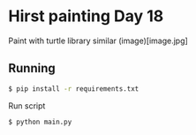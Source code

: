 # Hirst painting Day 18

Paint with turtle library similar (image)[image.jpg]

## Running
```sh
$ pip install -r requirements.txt
```

Run script 
```sh
$ python main.py